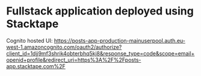 # Fullstack application deployed using Stacktape

Cognito hosted UI: https://posts-app-production-mainuserpool.auth.eu-west-1.amazoncognito.com/oauth2/authorize?client_id=1djj9mf3shrik4obterbhq5kj8&response_type=code&scope=email+openid+profile&redirect_uri=https%3A%2F%2Fposts-app.stacktape.com%2F
